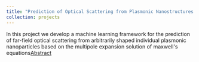 ```yaml
---
title: "Prediction of Optical Scattering from Plasmonic Nanostructures using Convolutional Neural Networks"
collection: projects
---
```



In this project we develop a machine learning framework for the prediction of far-field optical scattering from arbitrarily shaped individual plasmonic nanoparticles based on the multipole expansion solution of maxwell's equations[Abstract](https://doi.org/10.1364/CLEO_FS.2023.FW3C.3)
